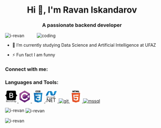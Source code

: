 

<!--
**i-revan/i-revan** is a ✨ _special_ ✨ repository because its `README.md` (this file) appears on your GitHub profile.

Here are some ideas to get you started:

- 🔭 I’m currently working on ...
- 🌱 I’m currently learning ...
- 👯 I’m looking to collaborate on ...
- 🤔 I’m looking for help with ...
- 💬 Ask me about ...
- 📫 How to reach me: ...
- 😄 Pronouns: ...
- ⚡ Fun fact: ...
-->
<h1 align="center">Hi 👋, I'm Ravan Iskandarov</h1>
<h3 align="center">A passionate backend developer</h3>

<img align="right" alt="coding" width="400" src="https://media0.giphy.com/media/v1.Y2lkPTc5MGI3NjExY241ajMxOG16YXY0NHRyMzQ1d3Vrd3QzZzJqNWNnc2Y3dTFkejN5MCZlcD12MV9naWZzX3NlYXJjaCZjdD1n/RbDKaczqWovIugyJmW/giphy.gif">

<p align="left"> <img src="https://komarev.com/ghpvc/?username=i-revan&label=Profile%20views&color=0e75b6&style=flat" alt="i-revan" /> </p>

- 🔭 I’m currently studying Data Science and Artificial Intelligence at UFAZ
  
- ⚡ Fun fact I am funny

<h3 align="left">Connect with me:</h3>
<p align="left">
</p>

<h3 align="left">Languages and Tools:</h3>
<p align="left"> <a href="https://getbootstrap.com" target="_blank" rel="noreferrer"> <img src="https://raw.githubusercontent.com/devicons/devicon/master/icons/bootstrap/bootstrap-plain-wordmark.svg" alt="bootstrap" width="40" height="40"/> </a> <a href="https://www.w3schools.com/cs/" target="_blank" rel="noreferrer"> <img src="https://raw.githubusercontent.com/devicons/devicon/master/icons/csharp/csharp-original.svg" alt="csharp" width="40" height="40"/> </a> <a href="https://www.w3schools.com/css/" target="_blank" rel="noreferrer"> <img src="https://raw.githubusercontent.com/devicons/devicon/master/icons/css3/css3-original-wordmark.svg" alt="css3" width="40" height="40"/> </a> <a href="https://dotnet.microsoft.com/" target="_blank" rel="noreferrer"> <img src="https://raw.githubusercontent.com/devicons/devicon/master/icons/dot-net/dot-net-original-wordmark.svg" alt="dotnet" width="40" height="40"/> </a> <a href="https://git-scm.com/" target="_blank" rel="noreferrer"> <img src="https://www.vectorlogo.zone/logos/git-scm/git-scm-icon.svg" alt="git" width="40" height="40"/> </a> <a href="https://www.w3.org/html/" target="_blank" rel="noreferrer"> <img src="https://raw.githubusercontent.com/devicons/devicon/master/icons/html5/html5-original-wordmark.svg" alt="html5" width="40" height="40"/> </a> <a href="https://www.microsoft.com/en-us/sql-server" target="_blank" rel="noreferrer"> <img src="https://www.svgrepo.com/show/303229/microsoft-sql-server-logo.svg" alt="mssql" width="40" height="40"/> </a> </p>

<p><img align="left" src="https://github-readme-stats.vercel.app/api/top-langs?username=i-revan&show_icons=true&locale=en&layout=compact" alt="i-revan" /></p>

<p>&nbsp;<img align="center" src="https://github-readme-stats.vercel.app/api?username=i-revan&show_icons=true&locale=en" alt="i-revan" /></p>

<p><img align="center" src="https://github-readme-streak-stats.herokuapp.com/?user=i-revan&" alt="i-revan" /></p>


